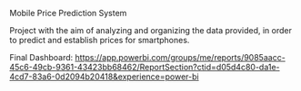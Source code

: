 Mobile Price Prediction System

Project with the aim of analyzing and organizing the data provided, in order to predict and establish prices for smartphones.

Final Dashboard: https://app.powerbi.com/groups/me/reports/9085aacc-45c6-49cb-9361-43423bb68462/ReportSection?ctid=d05d4c80-da1e-4cd7-83a6-0d2094b20418&experience=power-bi
